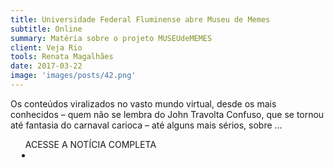 ```yaml
---
title: Universidade Federal Fluminense abre Museu de Memes
subtitle: Online
summary: Matéria sobre o projeto MUSEUdeMEMES
client: Veja Rio
tools: Renata Magalhães
date: 2017-03-22
image: 'images/posts/42.png'
---
```


Os conteúdos viralizados no vasto mundo virtual, desde os mais conhecidos – quem não se lembra do John Travolta Confuso, que se tornou até fantasia do carnaval carioca – até alguns mais sérios, sobre ...

<div class="post__share"><ul class="share__list list-reset">ACESSE A NOTÍCIA COMPLETA<li class="share__item" style="margin-left: 10px"><a class="share__link share__facebook" style="background: #fa5657" href="http://vejario.abril.com.br/cultura-lazer/universidade-federal-fluminense-abre-museu-de-memes/ 
onclick=window.open(this.href, 'pop-up', 'left=20,top=20,width=500,height=500,toolbar=1,resizable=0'); return false;" title="Link" rel="nofollow"><i class="fa-solid fa-link"></i></a></li></ul></div>
<!-- <div class="gallery-box"><div class="gallery"><img src="/clipping/images/example-1.jpg" loading="lazy" alt="Project"><img src="/clipping/images/example-2.jpg" loading="lazy" alt="Project"></div><em>Gallery / <a href="https://www.freepik.com/" target="_blank">Freepic</a></em></div> -->